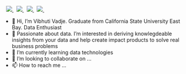 <p align="left"> 
<!--  <img src=https://komarev.com/ghpvc/?username=laxmikantbpandhare alt=laxmikantbpandhare/>  -->
 &nbsp; 
 
  
  <a href="https://www.linkedin.com/in/vibhutivadje/">
    <img src="https://img.shields.io/badge/Laxmikant-Pandhare-blue?style=flat&logo=linkedin">
  </a> &nbsp; 

  
 <a href="https://medium.com/@laxmikantpandhare">
    <img src="https://img.shields.io/badge/-%40laxmikantpandhare-black?style=flat&logo=medium">
  </a>&nbsp; 
  
   <a href="https://twitter.com/laxmikantpandha">
    <img src="https://img.shields.io/twitter/url?label=Laxmikant%20Pandhare&style=social&url=https%3A%2F%2Ftwitter.com%2Flaxmikantpandha">
  </a>&nbsp; 
 
   
   <a href="https://www.youtube.com/channel/UCxGW3wUKTg6OqSeThSGx8dQ?view_as=subscriber">
    <img src="https://img.shields.io/badge/-Laxmikant%20Pandhare-red?style=flat&logo=youtube">
  </a> &nbsp; 

  
</p>

- 👋 Hi, I’m Vibhuti Vadje. Graduate from California State University East Bay. Data Enthusiast
- 👀 Passionate about data. I’m interested in deriving knowlegdeable insights from your data and help create impact products to solve real business problems
- 🌱 I’m currently learning data technologies
- 💞️ I’m looking to collaborate on ...
- 📫 How to reach me ...

<!---
vibhutivadje/vibhutivadje is a ✨ special ✨ repository because its `README.md` (this file) appears on your GitHub profile.
You can click the Preview link to take a look at your changes.
--->
